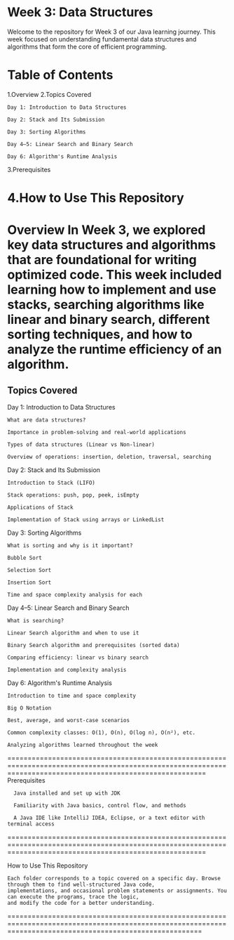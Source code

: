 Week 3: Data Structures
===========================================================================================
Welcome to the repository for Week 3 of our Java learning journey. This week focused on understanding fundamental data structures and algorithms that form the core of efficient programming.

Table of Contents
===========================================================================================
1.Overview
2.Topics Covered

    Day 1: Introduction to Data Structures
    
    Day 2: Stack and Its Submission
    
    Day 3: Sorting Algorithms
    
    Day 4–5: Linear Search and Binary Search
    
    Day 6: Algorithm's Runtime Analysis

3.Prerequisites

4.How to Use This Repository
========================================================================================================================================
Overview
In Week 3, we explored key data structures and algorithms that are foundational for writing optimized code. This week included learning how to implement and use stacks, searching algorithms like linear and binary search, different sorting techniques, and how to analyze the runtime efficiency of an algorithm.
==================================================================================================================================
Topics Covered
------------------------
Day 1: Introduction to Data Structures

    What are data structures?
    
    Importance in problem-solving and real-world applications
    
    Types of data structures (Linear vs Non-linear)
    
    Overview of operations: insertion, deletion, traversal, searching

Day 2: Stack and Its Submission

    Introduction to Stack (LIFO)
    
    Stack operations: push, pop, peek, isEmpty
    
    Applications of Stack
    
    Implementation of Stack using arrays or LinkedList

Day 3: Sorting Algorithms

    What is sorting and why is it important?
    
    Bubble Sort
    
    Selection Sort
    
    Insertion Sort
    
    Time and space complexity analysis for each

Day 4–5: Linear Search and Binary Search

    What is searching?
    
    Linear Search algorithm and when to use it
    
    Binary Search algorithm and prerequisites (sorted data)
    
    Comparing efficiency: linear vs binary search
    
    Implementation and complexity analysis

Day 6: Algorithm's Runtime Analysis

    Introduction to time and space complexity
    
    Big O Notation
    
    Best, average, and worst-case scenarios
    
    Common complexity classes: O(1), O(n), O(log n), O(n²), etc.
    
    Analyzing algorithms learned throughout the week
=============================================================================================================================================================
Prerequisites

      Java installed and set up with JDK
      
      Familiarity with Java basics, control flow, and methods
      
      A Java IDE like IntelliJ IDEA, Eclipse, or a text editor with terminal access
=============================================================================================================================================================

How to Use This Repository

    Each folder corresponds to a topic covered on a specific day. Browse through them to find well-structured Java code, 
    implementations, and occasional problem statements or assignments. You can execute the programs, trace the logic, 
    and modify the code for a better understanding.
============================================================================================================================================================
